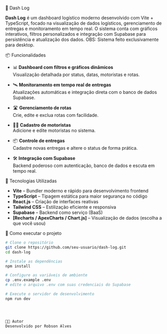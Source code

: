  🚚 Dash Log

**Dash Log** é um dashboard logístico moderno desenvolvido com Vite + TypeScript, focado na visualização de dados logísticos, gerenciamento de entregas e monitoramento em tempo real. O sistema conta com gráficos interativos, filtros personalizados e integração com Supabase para persistência e atualização dos dados. OBS: Sistema feito exclusivamente para desktop.

  📦 Funcionalidades

- 📊 **Dashboard com filtros e gráficos dinâmicos**  
  Visualização detalhada por status, datas, motoristas e rotas.

- 🛰️ **Monitoramento em tempo real de entregas**  
  Atualizações automáticas e integração direta com o banco de dados Supabase.

- 🛣️ **Gerenciamento de rotas**  
  Crie, edite e exclua rotas com facilidade.

- 👨‍✈️ **Cadastro de motoristas**  
  Adicione e edite motoristas no sistema.

- 📦 **Controle de entregas**  
  Cadastre novas entregas e altere o status de forma prática.

- 🛠️ **Integração com Supabase**  
  Backend poderoso com autenticação, banco de dados e escuta em tempo real.

 🧰 Tecnologias Utilizadas

- **Vite** – Bundler moderno e rápido para desenvolvimento frontend
- **TypeScript** – Tipagem estática para maior segurança no código
- **React.js** – Criação de interfaces reativas
- **Tailwind CSS** – Estilização eficiente e responsiva
- **Supabase** – Backend como serviço (BaaS)
- **[Recharts / ApexCharts / Chart.js]** – Visualização de dados (escolha a que você usou)

 🚀 Como executar o projeto

```bash
# Clone o repositório
git clone https://github.com/seu-usuario/dash-log.git
cd dash-log

# Instale as dependências
npm install

# Configure as variáveis de ambiente
cp .env.example .env
# edite o arquivo .env com suas credenciais do Supabase

# Execute o servidor de desenvolvimento
npm run dev




👨‍💻 Autor
Desenvolvido por Robson Alves

